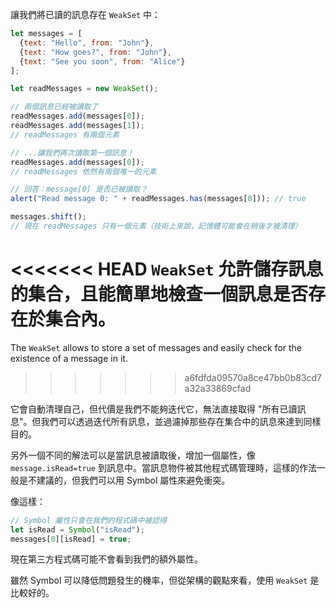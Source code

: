 讓我們將已讀的訊息存在 `WeakSet` 中：

```js run
let messages = [
  {text: "Hello", from: "John"},
  {text: "How goes?", from: "John"},
  {text: "See you soon", from: "Alice"}
];

let readMessages = new WeakSet();

// 兩個訊息已經被讀取了
readMessages.add(messages[0]);
readMessages.add(messages[1]);
// readMessages 有兩個元素

// ...讓我們再次讀取第一個訊息！
readMessages.add(messages[0]);
// readMessages 依然有兩個唯一的元素

// 回答：message[0] 是否已被讀取？
alert("Read message 0: " + readMessages.has(messages[0])); // true

messages.shift();
// 現在 readMessages 只有一個元素（技術上來說，記憶體可能會在稍後才被清理）
```

<<<<<<< HEAD
`WeakSet` 允許儲存訊息的集合，且能簡單地檢查一個訊息是否存在於集合內。
=======
The `WeakSet` allows to store a set of messages and easily check for the existence of a message in it.
>>>>>>> a6fdfda09570a8ce47bb0b83cd7a32a33869cfad

它會自動清理自己，但代價是我們不能夠迭代它，無法直接取得 "所有已讀訊息"。但我們可以透過迭代所有訊息，並過濾掉那些存在集合中的訊息來達到同樣目的。

另外一個不同的解法可以是當訊息被讀取後，增加一個屬性，像 `message.isRead=true` 到訊息中。當訊息物件被其他程式碼管理時，這樣的作法一般是不建議的，但我們可以用 Symbol 屬性來避免衝突。

像這樣：
```js
// Symbol 屬性只會在我們的程式碼中被認得
let isRead = Symbol("isRead");
messages[0][isRead] = true;
```

現在第三方程式碼可能不會看到我們的額外屬性。

雖然 Symbol 可以降低問題發生的機率，但從架構的觀點來看，使用 `WeakSet` 是比較好的。
